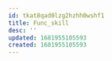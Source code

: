 ```yaml
---
id: tkat8qad0lzg2hzhh0wshf1
title: Func_skill
desc: ''
updated: 1681955105593
created: 1681955105593
---
```


